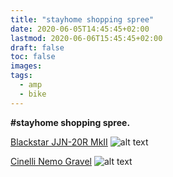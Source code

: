 ```yaml
---
title: "stayhome shopping spree"
date: 2020-06-05T14:45:45+02:00
lastmod: 2020-06-06T15:45:45+02:00
draft: false
toc: false
images:
tags:
  - amp
  - bike
---
```


__#stayhome shopping spree.__

[Blackstar JJN-20R MkII](https://www.blackstaramps.com/uk/ranges/jjn-20r-mkii)
![alt text](https://www.blackstaramps.com/img/ranges/jjn-20r-mkii/jjn-20r-mkii-combo.jpg "Blackstar JJN 20r Mk II")

[Cinelli Nemo Gravel](https://cinelli.it/en/prodotti/nemo-gravel-en/)
![alt text](https://cinelli.it/wp-content/uploads/2019/09/nemo_gravel_bici.jpg "Cinelli Nemo Gravel")
